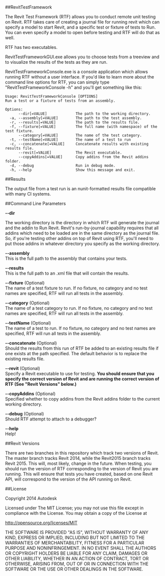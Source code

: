##RevitTestFramework

The Revit Test Framework (RTF) allows you to conduct remote unit testing on Revit. RTF takes care of creating a journal file for running revit which can specify a model to start Revit, and a specific test or fixture of tests to Run. You can even specify a model to open before testing and RTF will do that as well. 

RTF has two executables. 

RevitTestFrameworkGUI.exe allows you to choose tests from a treeview and to visualize the results of the tests as they are run.

RevitTestFrameworkConsole.exe is a console application which allows running RTF without a user interface. If you'd like to learn more about the command line options for RTF, you can simply type "RevitTestFrameworkConsole -h" and you'll get something like this:

    Usage: RevitTestFrameworkConsole [OPTIONS]
    Run a test or a fixture of tests from an assembly.

    Options:
          --dir[=VALUE]             The path to the working directory.
      -a, --assembly[=VALUE]        The path to the test assembly.
      -r, --results[=VALUE]         The path to the results file.
      -f, --fixture[=VALUE]         The full name (with namespace) of the test fixture.
          --category[=VALUE]        The name of the test category.
      -t, --testName[=VALUE]        The name of a test to run
      -c, --concatenate[=VALUE]     Concatenate results with existing results file.
          --revit[=VALUE]           The Revit executable.
          --copyAddins[=VALUE]      Copy addins from the Revit addins folder.
      -d, --debug                   Run in debug mode.
      -h, --help                    Show this message and exit.

##Results  

The output file from a test run is an nunit-formatted results file compatible with many CI systems.

##Command Line Parameters

**--dir**

The working directory is the directory in which RTF will generate the journal and the addin to Run Revit. Revit's run-by-journal capability requires that all addins which need to be loaded are in the same directory as the journal file. So, if you're testing other addins on top of Revit using RTF, you'll need to put those addins in whatever directory you specify as the working directory.

**--assembly**  
This is the full path to the assembly that contains your tests.

**--results**  
This is the full path to an .xml file that will contain the results.

**--fixture** (Optional)  
The name of a test fixture to run. If no fixture, no category and no test names are specified, RTF will run all tests in the assembly.

**--category** (Optional)  
The name of a test category to run. If no fixture, no category and no test names are specified, RTF will run all tests in the assembly.

**--testName** (Optional)  
The name of a test to run. If no fixture, no category and no test names are specified, RTF will run all tests in the assembly.

**--concatenate** (Optional)  
Should the results from this run of RTF be added to an existing results file if one exists at the path specified. The default behavior is to replace the existing results file.

**--revit** (Optional)  
Specify a Revit executable to use for testing. **You should ensure that you specify the correct version of Revit and are running the correct version of RTF (See "Revit Versions" below.)**

**--copyAddins** (Optional)  
Specified whether to copy addins from the Revit addins folder to the current working directory.

**--debug** (Optional)  
Should RTF attempt to attach to a debugger?

**--help**  
Help!

##Revit Versions

There are two branches in this repository which track two versions of Revit. The master branch tracks Revit 2014, while the Revit2015 branch tracks Revit 2015. This will, most likely, change in the future. When testing, you should run the version of RTF corresponding to the version of Revit you are running. This will ensure that tests you have created, based on one Revit API, will correspond to the version of the API running on Revit.

##License

Copyright 2014 Autodesk

Licensed under The MIT License; you may not use this file except in compliance with the License. You may obtain a copy of the License at

http://opensource.org/licenses/MIT

THE SOFTWARE IS PROVIDED "AS IS", WITHOUT WARRANTY OF ANY KIND, EXPRESS OR
IMPLIED, INCLUDING BUT NOT LIMITED TO THE WARRANTIES OF MERCHANTABILITY,
FITNESS FOR A PARTICULAR PURPOSE AND NONINFRINGEMENT. IN NO EVENT SHALL THE
AUTHORS OR COPYRIGHT HOLDERS BE LIABLE FOR ANY CLAIM, DAMAGES OR OTHER
LIABILITY, WHETHER IN AN ACTION OF CONTRACT, TORT OR OTHERWISE, ARISING FROM,
OUT OF OR IN CONNECTION WITH THE SOFTWARE OR THE USE OR OTHER DEALINGS IN
THE SOFTWARE.
